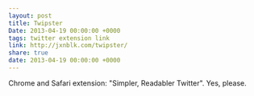 ```yaml
---
layout: post
title: Twipster
Date: 2013-04-19 00:00:00 +0000
tags: twitter extension link
link: http://jxnblk.com/twipster/
share: true
date: 2013-04-19 00:00:00 +0000
---
```


Chrome and Safari extension: "Simpler, Readabler Twitter". Yes, please.